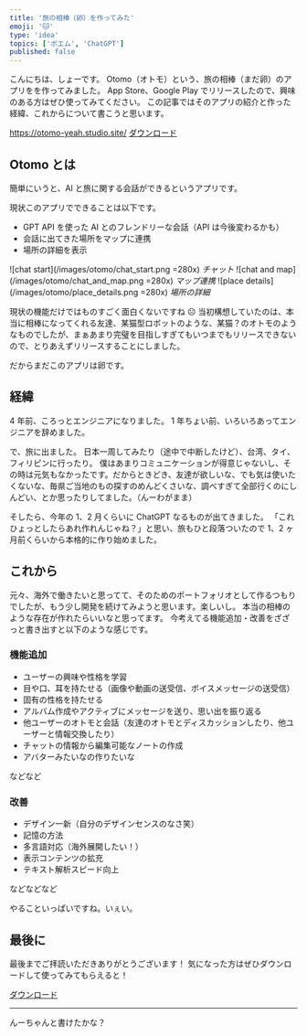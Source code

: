 ```yaml
---
title: '旅の相棒（卵）を作ってみた'
emoji: '🐱'
type: 'idea'
topics: ['ポエム', 'ChatGPT']
published: false
---
```


こんにちは、しょーです。
Otomo（オトモ）という、旅の相棒（まだ卵）のアプリをを作ってみました。
App Store、Google Play でリリースしたので、興味のある方はぜひ使ってみてください。
この記事ではそのアプリの紹介と作った経緯、これからについて書こうと思います。

https://otomo-yeah.studio.site/
[ダウンロード]()

## Otomo とは

簡単にいうと、AI と旅に関する会話ができるというアプリです。

現状このアプリでできることは以下です。

- GPT API を使った AI とのフレンドリーな会話（API は今後変わるかも）
- 会話に出てきた場所をマップに連携
- 場所の詳細を表示

![chat start](/images/otomo/chat_start.png =280x)
*チャット*
![chat and map](/images/otomo/chat_and_map.png =280x)
*マップ連携*
![place details](/images/otomo/place_details.png =280x)
*場所の詳細*

現状の機能だけではものすごく面白くないですね ☹️
当初構想していたのは、本当に相棒になってくれる友達、某猫型ロボットのような、某猫？のオトモのようなものでしたが、まぁあまり完璧を目指しすぎてもいつまでもリリースできないので、とりあえずリリースすることにしました。

だからまだこのアプリは卵です。

## 経緯

4 年前、ころっとエンジニアになりました。
1 年ちょい前、いろいろあってエンジニアを辞めました。

で、旅に出ました。
日本一周してみたり（途中で中断したけど）、台湾、タイ、フィリピンに行ったり。
僕はあまりコミュニケーションが得意じゃないし、その時は元気もなかったです。だからときどき、友達が欲しいな、でも気は使いたくないな、毎県ご当地のもの探すのめんどくさいな、調べすぎて全部行くのにしんどい、とか思ったりしてました。（んーわがまま）

そしたら、今年の 1、2 月くらいに ChatGPT なるものが出てきました。
「これひょっとしたらあれ作れんじゃね？」と思い、旅もひと段落ついたので 1、2 ヶ月前くらいから本格的に作り始めました。

## これから

元々、海外で働きたいと思ってて、そのためのポートフォリオとして作るつもりでしたが、もう少し開発を続けてみようと思います。楽しいし。
本当の相棒のような存在が作れたらいいなと思ってます。
今考えてる機能追加・改善をざざっと書き出すと以下のような感じです。

### 機能追加

- ユーザーの興味や性格を学習
- 目や口、耳を持たせる（画像や動画の送受信、ボイスメッセージの送受信）
- 固有の性格を持たせる
- アルバム作成やアクティブにメッセージを送り、思い出を振り返る
- 他ユーザーのオトモと会話（友達のオトモとディスカッションしたり、他ユーザーと情報交換したり）
- チャットの情報から編集可能なノートの作成
- アバターみたいなの作りたいな

などなど

### 改善

- デザイン一新（自分のデザインセンスのなさ笑）
- 記憶の方法
- 多言語対応（海外展開したい！）
- 表示コンテンツの拡充
- テキスト解析スピード向上

などなどなど

やることいっぱいですね。いぇい。

## 最後に

最後までご拝読いただきありがとうございます！
気になった方はぜひダウンロードして使ってみてもらえると！

[ダウンロード]()

---

んーちゃんと書けたかな？
